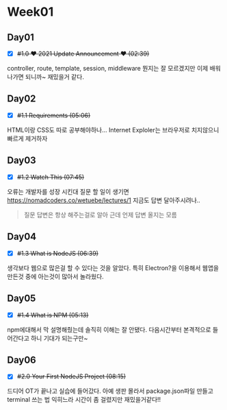 # Week01

## Day01
- [x] ~~#1.0 ❤️ 2021 Update Announcement ❤️ (02:39)~~

controller, route, template, session, middleware 뭔지는 잘 모르겠지만
이제 배워나가면 되니까~
재밌을거 같다.

## Day02
- [x] ~~#1.1 Requirements (05:06)~~

HTML이랑 CSS도 따로 공부해야하나...
Internet Exploler는  브라우저로 치지않으니 빠르게 제거하자

## Day03
- [x] ~~#1.2 Watch This (07:45)~~

오류는 개발자를 성장 시킨대
질문 할 일이 생기면 https://nomadcoders.co/wetuebe/lectures/1
지금도 답변 달아주시려나..

> 질문 답변은 항상 해주는걸로 알아 근데 언제 답변 올지는 모름

## Day04
- [x] ~~#1.3 What is NodeJS (06:39)~~

생각보다 웹으로 많은걸 할 수 있다는 것을 알았다.
특히 Electron?을 이용해서 웹앱을 만든것 중에 아는것이 많아서 놀라웠다.

## Day05
- [x] ~~#1.4 What is NPM (05:13)~~

npm에대해서 막 설명해줬는데 솔직히 이해는 잘 안됐다.
다음시간부터 본격적으로 들어간다고 하니 기대가 되는구만~

## Day06
- [x] ~~#2.0 Your First NodeJS Project (08:15)~~

드디어 OT가 끝나고 실습에 들어갔다.
아예 생판 몰라서 package.json파일 만들고 terminal 쓰는 법 익히느라 시간이 좀 걸렸지만 재밌을거같다!!

